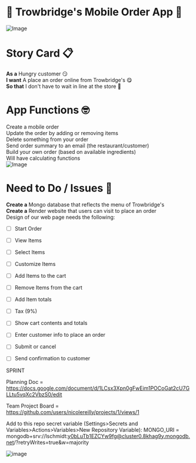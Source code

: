 # <c>🍦 Trowbridge's Mobile Order App 🍦</c>
![Image](https://user-images.githubusercontent.com/111913185/229928402-12a5fc52-5c67-470e-b95e-02c4599d7286.png)

# Story Card :clipboard: <br>
__As a__
Hungry customer :smirk: <br>
__I want__
A place an order online from Trowbridge's :yum: <br>
__So that__
I don't have to wait in line at the store :brain: <br>

# App Functions :nerd_face: <br>
Create a mobile order <br>
Update the order by adding or removing items <br>
Delete something from your order <br>
Send order summary to an email (the restaurant/customer) <br>
Build your own order (based on available ingredients) <br>
Will have calculating functions <br>
![Image](https://user-images.githubusercontent.com/111913185/229928332-0c89718c-b867-4afb-87bf-db7a63f6d116.png)

# Need to Do / Issues :wave: <br>
__Create a__
Mongo database that reflects the menu of Trowbridge's <br>
__Create a__
Render website that users can visit to place an order <br>
Design of our web page needs the following: <br>
- [ ] Start Order <br>
- [ ] View Items <br>
- [ ] Select Items <br>
- [ ] Customize Items <br>
- [ ] Add Items to the cart <br>
- [ ] Remove Items from the cart <br>
- [ ] Add Item totals <br>
- [ ] Tax (9%) <br>
- [ ] Show cart contents and totals <br>
- [ ] Enter customer info to place an order <br>
- [ ] Submit or cancel <br>
- [ ] Send confirmation to customer <br>


SPRINT 

Planning Doc = https://docs.google.com/document/d/1LCsx3Xpn0gFwEim1POCoGat2cU7GLLtu5vqXc2VbzS0/edit

Team Project Board = https://github.com/users/nicolereilly/projects/1/views/1

Add to this repo secret variable (Settings>Secrets and Variables>Actions>Variables>New Repository Variable): 
MONGO_URI = mongodb+srv://lschmidt:y0bLuTb1EZCYw9fg@cluster0.8khag9y.mongodb.net/?retryWrites=true&w=majority

![image](https://user-images.githubusercontent.com/111534250/229915087-db9a3007-c199-45e3-80c8-365cfb8ce613.png)
  
